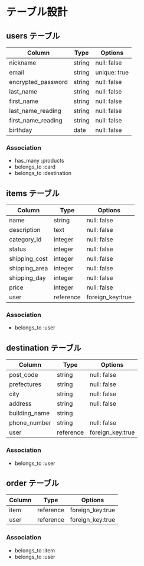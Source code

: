 # テーブル設計

## users テーブル

| Column               | Type   | Options      |
| ---------------------| ------ | -----------  |
| nickname             | string | null: false  |
| email                | string | unique: true |
| encrypted_password   | string | null: false  |
| last_name            | string | null: false  | 
| first_name           | string | null: false  |
| last_name_reading    | string | null: false  |
| first_name_reading   | string | null: false  |
| birthday             | date   | null: false  |

### Association

- has_many   :products
- belongs_to :card
- belongs_to :destination

## items テーブル

| Column          | Type     | Options          |
| ----------------| ------   | -----------------|
| name            | string   | null: false      |
| description     | text     | null: false      |
| category_id     | integer  | null: false      |
| status          | integer  | null: false      |
| shipping_cost   | integer  | null: false      |
| shipping_area   | integer  | null: false      |
| shipping_day    | integer  | null: false      |
| price           | integer  | null: false      |
| user            | reference| foreign_key:true |

### Association

- belongs_to :user

## destination テーブル

| Column        | Type     | Options          |
| --------------| ------   | -----------------|
| post_code     | string   | null: false      |
| prefectures   | string   | null: false      |
| city          | string   | null: false      |
| address       | string   | null: false      |
| building_name | string   |                  |
| phone_number  | string   | null: false      | 
| user          | reference| foreign_key:true |
 
### Association

- belongs_to :user

## order テーブル

| Column        | Type     | Options          |
| --------------| ------   | -----------------|
| item          | reference| foreign_key:true | 
| user          | reference| foreign_key:true |
 
### Association

- belongs_to :item
- belongs_to :user



<!-- # README

This README would normally document whatever steps are necessary to get the
application up and running.

Things you may want to cover:

* Ruby version

* System dependencies

* Configuration

* Database creation

* Database initialization

* How to run the test suite

* Services (job queues, cache servers, search engines, etc.)

* Deployment instructions

* ... -->
